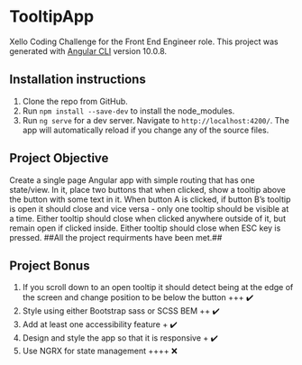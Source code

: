 # TooltipApp

Xello Coding Challenge for the Front End Engineer role. This project was generated with [Angular CLI](https://github.com/angular/angular-cli) version 10.0.8.

## Installation instructions

1) Clone the repo from GitHub.
2) Run `npm install --save-dev` to install the node_modules.
3) Run `ng serve` for a dev server. Navigate to `http://localhost:4200/`. The app will automatically reload if you change any of the source files.

## Project Objective 

Create a single page Angular app with simple routing that has one state/view. In it, place two buttons that when clicked, show a tooltip above the button with some text in it.
When button A is clicked, if button B’s tooltip is open it should close and vice versa - only one tooltip should be visible at a time. Either tooltip should close when clicked anywhere outside of it, but remain open if clicked inside. Either tooltip should close when ESC key is pressed.
##All the project requirments have been met.##

## Project Bonus

1. If you scroll down to an open tooltip it should detect being at the edge of the screen and change position to be below the button +++ ✔️
2. Style using either Bootstrap sass or SCSS BEM ++ ✔️
3. Add at least one accessibility feature + ✔️
4. Design and style the app so that it is responsive + ✔️
5. Use NGRX for state management ++++ ❌
